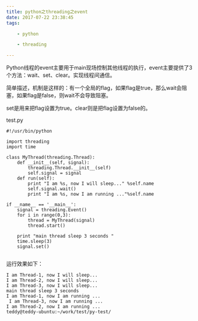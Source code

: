 ```yaml
---
title: python之threading之event
date: 2017-07-22 23:38:45
tags:

	- python

	- threading

---
```


Python线程的event主要用于main现场控制其他线程的执行，event主要提供了3个方法：wait、set、clear。实现线程间通信。

简单描述，机制是这样的：有一个全局的flag，如果flag是true，那么wait会阻塞，如果flag是false，则wait不会导致阻塞。

set是用来把flag设置为true。clear则是把flag设置为false的。

test.py

```
#!/usr/bin/python

import threading
import time

class MyThread(threading.Thread):
	def __init__(self, signal):
		threading.Thread.__init__(self)
		self.signal = signal
	def run(self):
		print "I am %s, now I will sleep..." %self.name
		self.signal.wait()
		print "I am %s, now I am running ..."%self.name
		
if __name__ == '__main__':
	signal = threading.Event()
	for i in range(0,3):
		thread = MyThread(signal)
		thread.start()
		
	print "main thread sleep 3 seconds "
	time.sleep(3)
	signal.set()
	
```

运行效果如下：

```
I am Thread-1, now I will sleep...
I am Thread-2, now I will sleep...
I am Thread-3, now I will sleep...
main thread sleep 3 seconds 
I am Thread-1, now I am running ...
 I am Thread-3, now I am running ...
I am Thread-2, now I am running ...
teddy@teddy-ubuntu:~/work/test/py-test/
```





